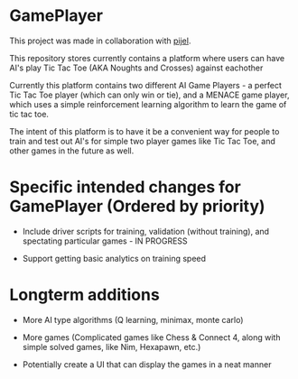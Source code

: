 # GamePlayer

This project was made in collaboration with [pijel](https://github.com/pijel).

This repository stores currently contains a platform where users can have AI's play Tic Tac Toe (AKA Noughts and Crosses) against eachother

Currently this platform contains two different AI Game Players - a perfect Tic Tac Toe player (which can only win or tie), and a MENACE game player, which uses a simple reinforcement learning algorithm to learn the game of tic tac toe.

The intent of this platform is to have it be a convenient way for people to train and test out AI's for simple two player games like Tic Tac Toe, and other games in the future as well.

# Specific intended changes for GamePlayer (Ordered by priority)

- Include driver scripts for training, validation (without training), and spectating particular games - IN PROGRESS

- Support getting basic analytics on training speed

# Longterm additions

- More AI type algorithms (Q learning, minimax, monte carlo)

- More games (Complicated games like Chess & Connect 4, along with simple solved games, like Nim, Hexapawn, etc.)

- Potentially create a UI that can display the games in a neat manner
